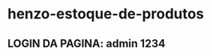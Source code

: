 # henzo-estoque-de-produtos
LOGIN DA PAGINA:
admin
1234
------------------------------------------------